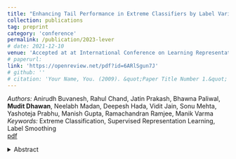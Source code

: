 ```yaml
---
title: "Enhancing Tail Performance in Extreme Classifiers by Label Variance Reduction"
collection: publications
tag: preprint
category: 'conference'
permalink: /publication/2023-lever
# date: 2021-12-10
venue: 'Accepted at at International Conference on Learning Representations 2024 (ICLR)'
# paperurl: 
link: 'https://openreview.net/pdf?id=6ARlSgun7J'
# github: ''
# citation: 'Your Name, You. (2009). &quot;Paper Title Number 1.&quot; <i>Journal 1</i>. 1(1).'
---
```

*Authors:* Anirudh Buvanesh, Rahul Chand, Jatin Prakash, Bhawna Paliwal, **Mudit Dhawan**, Neelabh Madan, Deepesh Hada, Vidit Jain, Sonu Mehta, Yashoteja Prabhu, Manish Gupta, Ramachandran Ramjee, Manik Varma <br> 
*Keywords:* Extreme Classification, Supervised Representation Learning, Label Smoothing <br>
[pdf](https://openreview.net/pdf?id=6ARlSgun7J)
<details close> 
    <summary> 
      Abstract
    </summary>
      Extreme Classification (XC) architectures, which utilize a massive one-vs-all classifier layer at the output, have demonstrated remarkable performance on problems with large label sets. Nonetheless, these have also been observed to falter on tail labels with few representative samples. This phenomenon has been attributed to factors such as classifier over-fitting and missing label bias, and solutions involving regularization and loss re-calibration have been developed. This paper explores the impact of label variance, a previously unexamined factor, on the tail performance in extreme classifiers. Label variance refers to the imprecision introduced in the ground truth when sampling it from a complex underlying distribution - a common phenomenon in most XC datasets. This compromises the quality of trained models, with a pronounced impact on the classifiers for infrequently sampled tail labels. This paper presents a method to systematically reduce label variance in XC by effectively utilizing the capabilities of an additional, tail-robust teacher model. It proposes a principled knowledge distillation framework, \model, which enhances tail performance in extreme classifiers, with formal guarantees on generalization. Finally, we introduce an effective instantiation of this framework that employs a specialized Siamese teacher model. This model excels in tail accuracy and significantly enhances the quality of student one-vs-all classifiers. Comprehensive experiments are conducted on a diverse set of XC datasets which demonstrate that \model can enhance tail performance by around 5% and 6% points in PSP and Coverage metrics respectively when integrated with leading extreme classifiers. Moreover, when added to the top-performing Renée classifier, it establishes a new state-of-the-art. Extensive ablations and analysis substantiate the efficacy of our design choices. Code and datasets will be released for research purposes.
</details>
